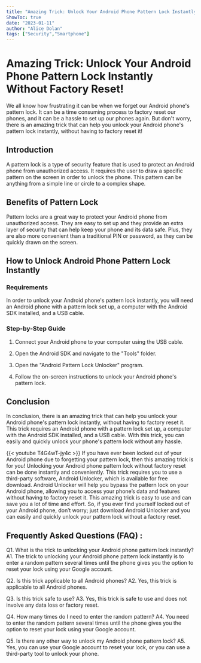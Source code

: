```yaml
---
title: "Amazing Trick: Unlock Your Android Phone Pattern Lock Instantly Without Factory Reset!"
ShowToc: true 
date: "2023-01-11"
author: "Alice Dolan" 
tags: ["Security","Smartphone"]
---
```

# Amazing Trick: Unlock Your Android Phone Pattern Lock Instantly Without Factory Reset!

We all know how frustrating it can be when we forget our Android phone's pattern lock. It can be a time consuming process to factory reset our phones, and it can be a hassle to set up our phones again. But don't worry, there is an amazing trick that can help you unlock your Android phone's pattern lock instantly, without having to factory reset it!

## Introduction 

A pattern lock is a type of security feature that is used to protect an Android phone from unauthorized access. It requires the user to draw a specific pattern on the screen in order to unlock the phone. This pattern can be anything from a simple line or circle to a complex shape.

## Benefits of Pattern Lock

Pattern locks are a great way to protect your Android phone from unauthorized access. They are easy to set up and they provide an extra layer of security that can help keep your phone and its data safe. Plus, they are also more convenient than a traditional PIN or password, as they can be quickly drawn on the screen.

## How to Unlock Android Phone Pattern Lock Instantly

### Requirements 

In order to unlock your Android phone's pattern lock instantly, you will need an Android phone with a pattern lock set up, a computer with the Android SDK installed, and a USB cable. 

### Step-by-Step Guide

1. Connect your Android phone to your computer using the USB cable.

2. Open the Android SDK and navigate to the "Tools" folder.

3. Open the "Android Pattern Lock Unlocker" program.

4. Follow the on-screen instructions to unlock your Android phone's pattern lock.

## Conclusion

In conclusion, there is an amazing trick that can help you unlock your Android phone's pattern lock instantly, without having to factory reset it. This trick requires an Android phone with a pattern lock set up, a computer with the Android SDK installed, and a USB cable. With this trick, you can easily and quickly unlock your phone's pattern lock without any hassle.

{{< youtube T4G4wT-jy4c >}} 
If you have ever been locked out of your Android phone due to forgetting your pattern lock, then this amazing trick is for you! Unlocking your Android phone pattern lock without factory reset can be done instantly and conveniently. This trick requires you to use a third-party software, Android Unlocker, which is available for free download. Android Unlocker will help you bypass the pattern lock on your Android phone, allowing you to access your phone’s data and features without having to factory reset it. This amazing trick is easy to use and can save you a lot of time and effort. So, if you ever find yourself locked out of your Android phone, don’t worry; just download Android Unlocker and you can easily and quickly unlock your pattern lock without a factory reset.

## Frequently Asked Questions (FAQ) :
Q1. What is the trick to unlocking your Android phone pattern lock instantly?
A1. The trick to unlocking your Android phone pattern lock instantly is to enter a random pattern several times until the phone gives you the option to reset your lock using your Google account.

Q2. Is this trick applicable to all Android phones?
A2. Yes, this trick is applicable to all Android phones.

Q3. Is this trick safe to use?
A3. Yes, this trick is safe to use and does not involve any data loss or factory reset.

Q4. How many times do I need to enter the random pattern?
A4. You need to enter the random pattern several times until the phone gives you the option to reset your lock using your Google account.

Q5. Is there any other way to unlock my Android phone pattern lock?
A5. Yes, you can use your Google account to reset your lock, or you can use a third-party tool to unlock your phone.


